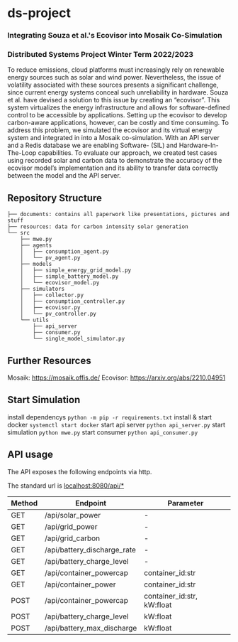 # ds-project
### Integrating Souza et al.'s Ecovisor into Mosaik Co-Simulation
### Distributed Systems Project Winter Term 2022/2023

To reduce emissions, cloud platforms must increasingly rely on renewable energy
sources such as solar and wind power. Nevertheless, the issue of volatility
associated with these sources presents a significant challenge, since current
energy systems conceal such unreliability in hardware. Souza et al. have
devised a solution to this issue by creating an “ecovisor”. This system
virtualizes the energy infrastructure and allows for software-defined control
to be accessible by applications. Setting up the ecovisor to develop
carbon-aware applications, however, can be costly and time consuming. To
address this problem, we simulated the ecovisor and its virtual energy system
and integrated in into a Mosaik co-simulation. With an API server and a Redis
database we are enabling Software- (SIL) and Hardware-In-The-Loop capabilities.
To evaluate our approach, we created test cases using recorded solar and carbon
data to demonstrate the accuracy of the ecovisor model’s implementation and its
ability to transfer data correctly between the model and the API server.

## Repository Structure

```
├── documents: contains all paperwork like presentations, pictures and stuff
├── resources: data for carbon intensity solar generation
└── src
    ├── mwe.py
    ├── agents
    │   ├── consumption_agent.py
    │   └── pv_agent.py
    ├── models
    │   ├── simple_energy_grid_model.py
    │   ├── simple_battery_model.py
    │   └── ecovisor_model.py
    ├── simulators
    │   ├── collector.py
    │   ├── consumption_controller.py
    │   ├── ecovisor.py
    │   └── pv_controller.py
    └── utils
        ├── api_server
        ├── consumer.py
        └── single_model_simulator.py
```

## Further Resources

Mosaik: https://mosaik.offis.de/
Ecovisor: https://arxiv.org/abs/2210.04951

## Start Simulation

install dependencys `python -m pip -r requirements.txt`
install & start docker `systemctl start docker`
start api server `python api_server.py`
start simulation `python mwe.py`
start consumer `python api_consumer.py`

## API usage
The API exposes the following endpoints via http.

The standard url is [localhost:8080/api/*](localhost:8080/api/*)

|Method|Endpoint|Parameter|
|------|--------|---------|
|GET|/api/solar_power|-|
|GET|/api/grid_power|-|
|GET|/api/grid_carbon|-|
|GET|/api/battery_discharge_rate|-|
|GET|/api/battery_charge_level|-|
|GET|/api/container_powercap|container_id:str|
|GET|/api/container_power|container_id:str|
|POST|/api/container_powercap|container_id:str, kW:float|
|POST|/api/battery_charge_level|kW:float|
|POST|/api/battery_max_discharge|kW:float|

